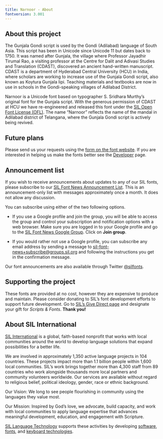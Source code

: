 ```yaml
---
title: Narnoor - About
fontversion: 3.001
---
```


## About this project

The Gunjala Gondi script is used by the Gondi (Adilabad) language of South Asia. This script has been in Unicode since Unicode 11 but dates back to 1750. It was named after Gunjala, the village where Professor Jayadhir Tirumal Rao, a visiting professor at the Centre for Dalit and Adivasi Studies and Translation (CDAST), discovered an ancient hand-written manuscript. CDAST is a department of Hyderabad Central University (HCU) in India, where scholars are working to increase use of the Gunjala Gondi script, also known as Koytura Gunjala lipi. Teaching materials and textbooks are now in use in schools in the Gondi-speaking villages of Adilabad District.

Narnoor is a Unicode font based on typographer S. Sridhara Murthy’s original font for the Gunjala script. With the generous permission of CDAST at HCU we have re-engineered and released this font under the [SIL Open Font License (OFL)](https://scripts.sil.org/OFL). The name “Narnoor” reflects the name of the mandal in Adilabad district of Telangana, where the Gunjala Gondi script is actively being revived.

## Future plans

Please send us your requests using the [form on the font website](https://software.sil.org/narnoor/#contact). If you are interested in helping us make the fonts better see the [Developer](developer.md) page.

## Announcement list

If you wish to receive announcements about updates to any of our SIL fonts, please subscribe to our [SIL Font News Announcement List](https://groups.google.com/a/groups.sil.org/forum/#!forum/sil-font-news). This is an announcement-only list with messages approximately once a month. It does not allow any discussion.

You can subscribe using either of the two following options.

- If you use a Google profile and join the group, you will be able to access the group and control your subscription and notification options with a web browser. Make sure you are logged in to your Google profile and go to the [SIL Font News Google Group](https://groups.google.com/a/groups.sil.org/forum/#!forum/sil-font-news). Click on **Join group**.

- If you would rather not use a Google profile, you can subscribe any email address by sending a message to [sil-font-news+subscribe@groups.sil.org](mailto:sil-font-news+subscribe@groups.sil.org) and following the instructions you get in the confirmation message.

Our font announcements are also available through Twitter [\@silfonts](http://twitter.com/silfonts).

## Supporting the project

These fonts are provided at no cost, however they are expensive to produce and maintain. Please consider donating to SIL’s font development efforts to support future development. Go to [SIL’s Give Direct page](https://donate.givedirect.org/?cid=13536&n=206909) and designate your gift for _Scripts & Fonts_. **Thank you!**

## About SIL International

[SIL International](https://www.sil.org/) is a global, faith-based nonprofit that works with local communities around the world to develop language solutions that expand possibilities for a better life.

We are involved in approximately 1,350 active language projects in 104 countries. These projects impact more than 1.1 billion people within 1,600 local communities. SIL’s work brings together more than 4,300 staff from 89 countries who work alongside thousands more local partners and community volunteers worldwide. Our services are available without regard to religious belief, political ideology, gender, race or ethnic background.

Our Vision: We long to see people flourishing in community using the languages they value most.

Our Mission: Inspired by God’s love, we advocate, build capacity, and work with local communities to apply language expertise that advances meaningful development, education, and engagement with Scripture.

[SIL Language Technology](https://software.sil.org/) supports these activities by developing [software](https://software.sil.org/products/), [fonts](https://software.sil.org/fonts/), and [keyboard technologies](https://keyman.com/).
